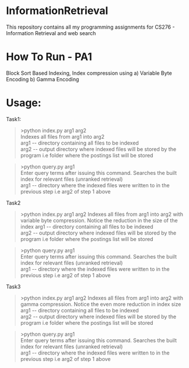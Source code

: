 InformationRetrieval
====================

This repository contains all my programming assignments for CS276 - Information Retrieval and web search

How To Run - PA1
===========

Block Sort Based Indexing, Index compression using a) Variable Byte Encoding b) Gamma Encoding

Usage:
======

Task1: 

> \>python index.py arg1 arg2  
Indexes all files from arg1 into arg2  
arg1 -- directory containing all files to be indexed  
arg2 -- output directory where indexed files will be stored by the program i.e folder where the postings list will be stored

> \>python query.py arg1  
Enter query terms after issuing this command. Searches the built index for relevant files (unranked retrieval)  
arg1 -- directory where the indexed files were written to in the previous step i.e arg2 of step 1 above  

Task2

> \>python index.py arg1 arg2
Indexes all files from arg1 into arg2 with variable byte compression. Notice the reduction in the size of the index
arg1 -- directory containing all files to be indexed  
arg2 -- output directory where indexed files will be stored by the program i.e folder where the postings list will be stored

> \>python query.py arg1  
Enter query terms after issuing this command. Searches the built index for relevant files (unranked retrieval)  
arg1 -- directory where the indexed files were written to in the previous step i.e arg2 of step 1 above  

Task3

> \>python index.py arg1 arg2
Indexes all files from arg1 into arg2 with gamma compression. Notice the even more reduction in index size
arg1 -- directory containing all files to be indexed  
arg2 -- output directory where indexed files will be stored by the program i.e folder where the postings list will be stored

> \>python query.py arg1  
Enter query terms after issuing this command. Searches the built index for relevant files (unranked retrieval)  
arg1 -- directory where the indexed files were written to in the previous step i.e arg2 of step 1 above  
